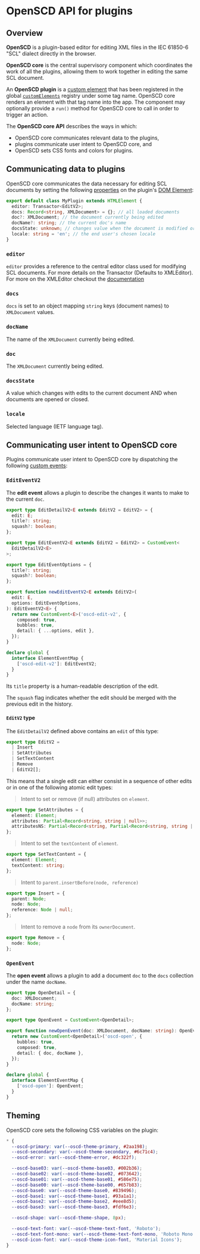 # OpenSCD API for plugins

## Overview

**OpenSCD** is a plugin-based editor for editing XML files in the IEC 61850-6 "SCL" dialect directly in the browser.

**OpenSCD core** is the central supervisory component which coordinates the work of all the plugins, allowing them to work together in editing the same SCL document.

An **OpenSCD plugin** is a [custom element](https://developer.mozilla.org/en-US/docs/Web/API/Web_components/Using_custom_elements#implementing_a_custom_element) that has been registered in the global [`customElements`](https://developer.mozilla.org/en-US/docs/Web/API/Window/customElements) registry under some tag name. OpenSCD core renders an element with that tag name into the app. The component may optionally provide a `run()` method for OpenSCD core to call in order to trigger an action.

The **OpenSCD core API** describes the ways in which:

- OpenSCD core communicates relevant data to the plugins,
- plugins communicate user intent to OpenSCD core, and
- OpenSCD sets CSS fonts and colors for plugins.

## Communicating data to plugins

OpenSCD core communicates the data necessary for editing SCL documents by setting the following [properties](https://developer.mozilla.org/en-US/docs/Glossary/Property/JavaScript) on the plugin's [DOM Element](https://developer.mozilla.org/en-US/docs/Web/API/HTMLElement):

```typescript
export default class MyPlugin extends HTMLElement {
  editor: Transactor<EditV2>;
  docs: Record<string, XMLDocument> = {}; // all loaded documents
  doc?: XMLDocument; // the document currently being edited
  docName?: string; // the current doc's name
  docsState: unknown; // changes value when the document is modified or documents are added/removed.
  locale: string = 'en'; // the end user's chosen locale
}
```

### `editor`

`editor` provides a reference to the central editor class used for modifying SCL documents. For
more details on the Transactor<EditV2> (Defaults to XMLEditor). For more on the XMLEditor checkout the [documentation](https://github.com/OMICRONEnergyOSS/oscd-editor)

### `docs`

`docs` is set to an object mapping `string` keys (document names) to `XMLDocument` values.

### `docName`

The name of the `XMLDocument` currently being edited.

### `doc`

The `XMLDocument` currently being edited.

### `docsState`

A value which changes with edits to the current document AND when documents are opened or closed.

### `locale`

Selected language (IETF language tag).

## Communicating user intent to OpenSCD core

Plugins communicate user intent to OpenSCD core by dispatching the following [custom events](https://developer.mozilla.org/en-US/docs/Web/API/CustomEvent):

### `EditEventV2`

The **edit event** allows a plugin to describe the changes it wants to make to the current `doc`.

```typescript
export type EditDetailV2<E extends EditV2 = EditV2> = {
  edit: E;
  title?: string;
  squash?: boolean;
};

export type EditEventV2<E extends EditV2 = EditV2> = CustomEvent<
  EditDetailV2<E>
>;

export type EditEventOptions = {
  title?: string;
  squash?: boolean;
};

export function newEditEventV2<E extends EditV2>(
  edit: E,
  options: EditEventOptions,
): EditEventV2<E> {
  return new CustomEvent<E>('oscd-edit-v2', {
    composed: true,
    bubbles: true,
    detail: { ...options, edit },
  });
}

declare global {
  interface ElementEventMap {
    ['oscd-edit-v2']: EditEventV2;
  }
}
```

Its `title` property is a human-readable description of the edit.

The `squash` flag indicates whether the edit should be merged with the previous edit in the history.

#### `EditV2` type

The `EditDetailV2` defined above contains an `edit` of this type:

```typescript
export type EditV2 =
  | Insert
  | SetAttributes
  | SetTextContent
  | Remove
  | EditV2[];
```

This means that a single edit can either consist in a sequence of other edits or in one of the following atomic edit types:

> Intent to set or remove (if null) attributes on `element`.

```typescript
export type SetAttributes = {
  element: Element;
  attributes: Partial<Record<string, string | null>>;
  attributesNS: Partial<Record<string, Partial<Record<string, string | null>>>>;
};
```

> Intent to set the `textContent` of `element`.

```typescript
export type SetTextContent = {
  element: Element;
  textContent: string;
};
```

> Intent to `parent.insertBefore(node, reference)`

```typescript
export type Insert = {
  parent: Node;
  node: Node;
  reference: Node | null;
};
```

> Intent to remove a `node` from its `ownerDocument`.

```typescript
export type Remove = {
  node: Node;
};
```

### `OpenEvent`

The **open event** allows a plugin to add a document `doc` to the `docs` collection under the name `docName`.

```typescript
export type OpenDetail = {
  doc: XMLDocument;
  docName: string;
};

export type OpenEvent = CustomEvent<OpenDetail>;

export function newOpenEvent(doc: XMLDocument, docName: string): OpenEvent {
  return new CustomEvent<OpenDetail>('oscd-open', {
    bubbles: true,
    composed: true,
    detail: { doc, docName },
  });
}

declare global {
  interface ElementEventMap {
    ['oscd-open']: OpenEvent;
  }
}
```

## Theming

OpenSCD core sets the following CSS variables on the plugin:

```css
* {
  --oscd-primary: var(--oscd-theme-primary, #2aa198);
  --oscd-secondary: var(--oscd-theme-secondary, #6c71c4);
  --oscd-error: var(--oscd-theme-error, #dc322f);

  --oscd-base03: var(--oscd-theme-base03, #002b36);
  --oscd-base02: var(--oscd-theme-base02, #073642);
  --oscd-base01: var(--oscd-theme-base01, #586e75);
  --oscd-base00: var(--oscd-theme-base00, #657b83);
  --oscd-base0: var(--oscd-theme-base0, #839496);
  --oscd-base1: var(--oscd-theme-base1, #93a1a1);
  --oscd-base2: var(--oscd-theme-base2, #eee8d5);
  --oscd-base3: var(--oscd-theme-base3, #fdf6e3);

  --oscd-shape: var(--oscd-theme-shape, 8px);

  --oscd-text-font: var(--oscd-theme-text-font, 'Roboto');
  --oscd-text-font-mono: var(--oscd-theme-text-font-mono, 'Roboto Mono');
  --oscd-icon-font: var(--oscd-theme-icon-font, 'Material Icons');
}
```
